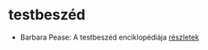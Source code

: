 # testbeszéd

- Barbara Pease: A testbeszéd enciklopédiája [részletek](_details/Barbara%20Pease.md#id_294)